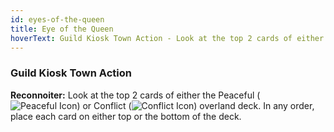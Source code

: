 ```yaml
---
id: eyes-of-the-queen
title: Eye of the Queen
hoverText: Guild Kiosk Town Action - Look at the top 2 cards of either the Peaceful (<img src="/icons/peaceful.svg" alt="Peaceful Icon" class="icon-svg" />) or Conflict (<img src="/icons/conflict.svg" alt="Conflict Icon" class="icon-svg" />) overland deck. In any order, place each card on either top or the bottom of the deck.
---
```


### Guild Kiosk Town Action

**Reconnoiter:** Look at the top 2 cards of either the Peaceful (<img src="/icons/peaceful.svg" alt="Peaceful Icon" class="icon-svg" />) or Conflict (<img src="/icons/conflict.svg" alt="Conflict Icon" class="icon-svg" />) overland deck. In any order, place each card on either top or the bottom of the deck.
